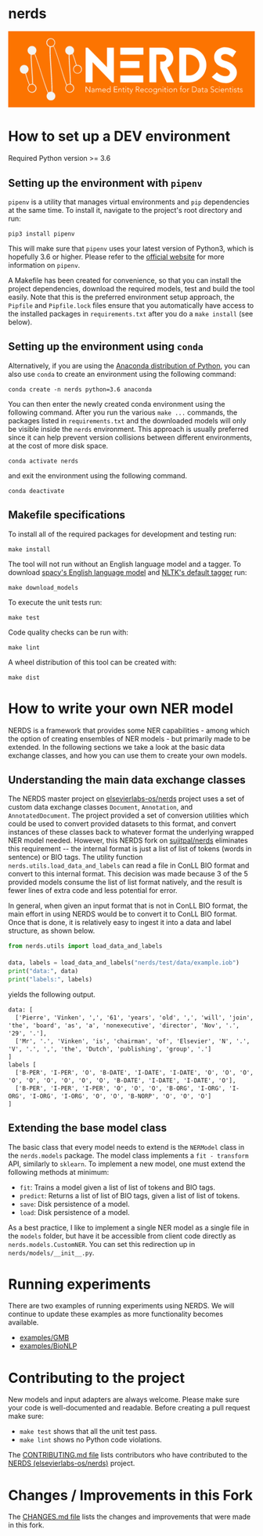 # nerds
![nerds logo](docs/nerds.png)

# How to set up a DEV environment

Required Python version >= 3.6

## Setting up the environment with `pipenv`

`pipenv` is a utility that manages virtual environments and `pip` dependencies at the same time. To install it, navigate to the project's root directory and run:

```
pip3 install pipenv
```

This will make sure that `pipenv` uses your latest version of Python3, which is hopefully 3.6 or higher. Please refer to the [official website](https://docs.pipenv.org/) for more information on `pipenv`.

A Makefile has been created for convenience, so that you can install the project dependencies, download the required models, test and build the tool easily. Note that this is the preferred environment setup approach, the `Pipfile` and `Pipfile.lock` files ensure that you automatically have access to the installed packages in `requirements.txt` after you do a `make install` (see below).

## Setting up the environment using `conda`

Alternatively, if you are using the [Anaconda distribution of Python](https://www.anaconda.com/), you can also use `conda` to create an environment using the following command:

```
conda create -n nerds python=3.6 anaconda
```

You can then enter the newly created conda environment using the following command. After you run the various `make ...` commands, the packages listed in `requirements.txt` and the downloaded models will only be visible inside the `nerds` environment. This approach is usually preferred since it can help prevent version collisions between different environments, at the cost of more disk space.

```
conda activate nerds
```

and exit the environment using the following command.

```
conda deactivate
```

## Makefile specifications

To install all of the required packages for development and testing run:

```
make install
```

The tool will not run without an English language model and a tagger. To download [spacy's English language model](https://spacy.io/usage/models) and [NLTK's default tagger](https://www.nltk.org/api/nltk.tag.html#nltk.tag.perceptron.AveragedPerceptron) run:

```
make download_models
```

To execute the unit tests run:

```
make test
```

Code quality checks can be run with:

```
make lint
```

A wheel distribution of this tool can be created with:

```
make dist
```

# How to write your own NER model

NERDS is a framework that provides some NER capabilities - among which the option of creating ensembles of NER models - but primarily made to be extended. In the following sections we take a look at the basic data exchange classes, and how you can use them to create your own models.

## Understanding the main data exchange classes

The NERDS master project on [elsevierlabs-os/nerds](https://github.com/elsevierlabs-os/nerds) project uses a set of custom data exchange classes `Document`, `Annotation`, and `AnnotatedDocument`. The project provided a set of conversion utilities which could be used to convert provided datasets to this format, and convert instances of these classes back to whatever format the underlying wrapped NER model needed. However, this NERDS fork on [sujitpal/nerds](https://github.com/sujitpal/nerds) eliminates this requirement -- the internal format is just a list of list of tokens (words in sentence) or BIO tags. The utility function `nerds.utils.load_data_and_labels` can read a file in ConLL BIO format and convert to this internal format. This decision was made because 3 of the 5 provided models consume the list of list format natively, and the result is fewer lines of extra code and less potential for error.

In general, when given an input format that is not in ConLL BIO format, the main effort in using NERDS would be to convert it to ConLL BIO format. Once that is done, it is relatively easy to ingest it into a data and label structure, as shown below.

```python
from nerds.utils import load_data_and_labels

data, labels = load_data_and_labels("nerds/test/data/example.iob")
print("data:", data)
print("labels:", labels)
```

yields the following output.

```
data: [
  ['Pierre', 'Vinken', ',', '61', 'years', 'old', ',', 'will', 'join', 'the', 'board', 'as', 'a', 'nonexecutive', 'director', 'Nov', '.', '29', '.'], 
  ['Mr', '.', 'Vinken', 'is', 'chairman', 'of', 'Elsevier', 'N', '.', 'V', '.', ',', 'the', 'Dutch', 'publishing', 'group', '.']
]
labels [
  ['B-PER', 'I-PER', 'O', 'B-DATE', 'I-DATE', 'I-DATE', 'O', 'O', 'O', 'O', 'O', 'O', 'O', 'O', 'O', 'B-DATE', 'I-DATE', 'I-DATE', 'O'], 
  ['B-PER', 'I-PER', 'I-PER', 'O', 'O', 'O', 'B-ORG', 'I-ORG', 'I-ORG', 'I-ORG', 'I-ORG', 'O', 'O', 'B-NORP', 'O', 'O', 'O']
]
```

## Extending the base model class

The basic class that every model needs to extend is the `NERModel` class in the `nerds.models` package. The model class implements a `fit - transform` API, similarly to `sklearn`. To implement a new model, one must extend the following methods at minimum:

*  `fit`: Trains a model given a list of list of tokens and BIO tags.
*  `predict`: Returns a list of list of BIO tags, given a list of list of tokens.
*  `save`: Disk persistence of a model.
*  `load`: Disk persistence of a model.

As a best practice, I like to implement a single NER model as a single file in the `models` folder, but have it be accessible from client code directly as `nerds.models.CustomNER`. You can set this redirection up in `nerds/models/__init__.py`.

# Running experiments

There are two examples of running experiments using NERDS. We will continue to update these examples as more functionality becomes available.

* [examples/GMB](examples/GMB)
* [examples/BioNLP](examples/BioNLP)

# Contributing to the project

New models and input adapters are always welcome. Please make sure your code is well-documented and readable. Before creating a pull request make sure:

* `make test` shows that all the unit test pass.
* `make lint` shows no Python code violations.

The [CONTRIBUTING.md file](docs/CONTRIBUTING.md) lists contributors who have contributed to the [NERDS (elsevierlabs-os/nerds)](https://github.com/elsevierlabs-os/nerds) project.

# Changes / Improvements in this Fork

The [CHANGES.md file](docs/CHANGES.md) lists the changes and improvements that were made in this fork.

